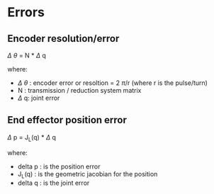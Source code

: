 # Errors

## Encoder resolution/error
$\Delta$ $\theta$ = N * $\Delta$ q

where:
- $\Delta$ $\theta$ : encoder error or resoltion = 2 $\pi$/r (where r is the pulse/turn)
- N : transmission / reduction system matrix
- $\Delta$ q: joint error

## End effector position error

$\Delta$ p = J<sub>L</sub>(q) * $\Delta$ q

where:
- delta p : is the position error 
- J<sub>L</sub>(q)  : is the geometric jacobian for the position 
- delta q : is the joint error


